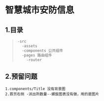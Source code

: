 # 智慧城市安防信息

## 1.目录

> ```js
> -src
> 	-assets
> 	-components 公共组件
> 	-pages 路由组件
>     -router
> ```

## 2.预留问题

```
1.components/Title 没有背景图
2.首页右侧 -派出所数量--螺旋图表没有做，用的是图片
```


